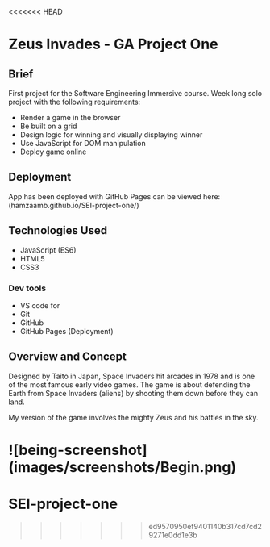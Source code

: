 <<<<<<< HEAD
# Zeus Invades - GA Project One

## Brief

First project for the Software Engineering Immersive course. Week long solo project with the following requirements:

* Render a game in the browser
* Be built on a grid
* Design logic for winning and visually displaying winner
* Use JavaScript for DOM manipulation
* Deploy game online


## Deployment

App has been deployed with GitHub Pages can be viewed here: (hamzaamb.github.io/SEI-project-one/)

## Technologies Used

* JavaScript (ES6)
* HTML5
* CSS3

### Dev tools

* VS code for
* Git
* GitHub
* GitHub Pages (Deployment)


## Overview and Concept

Designed by Taito in Japan, Space Invaders hit arcades in 1978 and  is one of the most famous early video games. The game is about defending the Earth from Space Invaders (aliens) by shooting them down before they can land.

My version of the game involves the mighty Zeus and his battles in the sky. 


![being-screenshot] (images/screenshots/Begin.png)
=======
# SEI-project-one
>>>>>>> ed9570950ef9401140b317cd7cd29271e0dd1e3b
